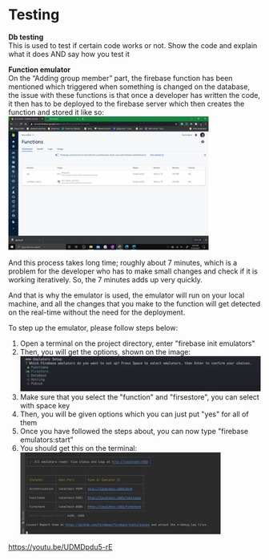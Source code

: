# Testing #
**Db testing** <br>
This is used to test if certain code works or not. Show the code and explain what it does AND say how you test it

**Function emulator**<br>
On the “Adding group member” part, the firebase function has been mentioned  which triggered when something is changed on the database, the issue with these functions is that once a developer has written the code, it then has to be deployed to the firebase server which then creates the function and stored it like so:
<img src="final_product/technical_documentation/images/firebase_functions.png" alt="drawing" width="400"/>

And this process takes long time; roughly about 7 minutes, which is a problem for the developer who has to make small changes and check if it is working iteratively. So, the 7 minutes adds up very quickly.

And that is why the emulator is used, the emulator will run on your local machine, and all the changes that you make to the function will get detected on the real-time without the need for the deployment.

To step up the emulator, please follow steps below:
1. Open a terminal on the project directory, enter "firebase init emulators"
2. Then, you will get the options, shown on the image: <img src="final_product/technical_documentation/images/firebase_emulator_i_options.png" alt="drawing" width="500"/>
3. Make sure that you select the "function" and "firsestore", you can select with space key
4. Then, you will be given options which you can just put "yes" for all of them 
5. Once you have followed the steps about, you can now type "firebase emulators:start"
6. You should get this on the terminal: <img src="final_product/technical_documentation/images/firebase_emulator_setup_success.png" alt="drawing" width="400"/>

https://youtu.be/UDMDpdu5-rE

